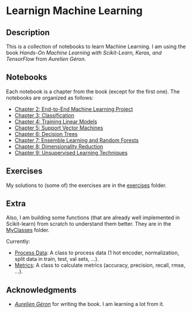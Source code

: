 # Learnign Machine Learning

## Description

This is a collection of notebooks to learn Machine Learning. I am using the book _Hands-On Machine Learning with Scikit-Learn, Keras, and TensorFlow_ from _Aurelien Géron_.

## Notebooks

Each notebook is a chapter from the book (except for the first one). The notebooks are organized as follows:

- [Chapter 2: End-to-End Machine Learning Project](Notebooks/02_end_to_end_machine_learning_project.ipynb)
- [Chapter 3: Classification](Notebooks/03_classification.ipynb)
- [Chapter 4: Training Linear Models](Notebooks/04_training_linear_models.ipynb)
- [Chapter 5: Support Vector Machines](Notebooks/05_support_vector_machines.ipynb)
- [Chapter 6: Decision Trees](Notebooks/06_decision_trees.ipynb)
- [Chapter 7: Ensemble Learning and Random Forests](Notebooks/07_ensemble_learning_and_random_forests.ipynb)
- [Chapter 8: Dimensionality Reduction](Notebooks/08_dimensionality_reduction.ipynb)
- [Chapter 9: Unsupervised Learning Techniques](Notebooks/09_unsupervised_learning_techniques.ipynb)


## Exercises

My solutions to (some of) the exercises are in the [exercises](exercises) folder.

## Extra

Also, I am building some functions (that are already well implemented in Scikit-learn) from scratch to understand them better. They are in the [MyClasses](MyClasses) folder.

Currently:
- [Process Data](MyClasses/ProcessData.py): A class to process data (1 hot encoder, normalization, split data in train, test, val sets, ...).
- [Metrics](MyClasses/Metrics.py): A class to calculate metrics (accuracy, precision, recall, rmse, ...).


## Acknowledgments

- [_Aurelien Géron_](https://github.com/ageron) for writing the book. I am learning a lot from it.

